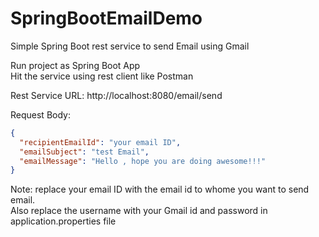 # SpringBootEmailDemo
Simple Spring Boot rest service to send Email using Gmail

Run project as Spring Boot App <br />
Hit the service using rest client like Postman

Rest Service URL:
http://localhost:8080/email/send

Request Body:
```json
{
  "recipientEmailId": "your email ID",
  "emailSubject": "test Email",
  "emailMessage": "Hello , hope you are doing awesome!!!"
}
```
Note: replace your email ID with the email id to whome you want to send email.<br />
Also replace the username with your Gmail id and password in application.properties file
